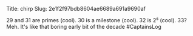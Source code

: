Title: chirp
Slug: 2e1f2f97bdb8604ae6689a691a9690af

29 and 31 are primes (cool). 30 is a milestone (cool). 32 is 2⁵ (cool). 33? Meh. It's like that boring early bit of the decade #CaptainsLog
